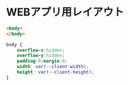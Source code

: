 # WEBアプリ用レイアウト

```html
<body>
</body>
```
```css
body {
    overflow-x:hidden;
    overflow-y:hidden;
    padding:0;margin:0;
    width: var(--client-width);
    height: var(--client-height);
}
```
```javascript

```



